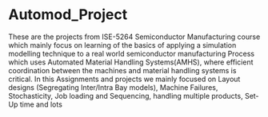 # Automod_Project
These are the projects from ISE-5264 Semiconductor Manufacturing course which mainly focus on learning of the basics of applying a simulation modelling technique to a real world semiconductor manufacturing Process which uses Automated Material Handling Systems(AMHS), where efficient coordination between the machines and material handling systems is critical.
In this Assignments and projects we mainly focused on Layout designs (Segregating Inter/Intra Bay models), Machine Failures, Stochasticity, Job loading and Sequencing, handling multiple products, Set-Up time and lots
